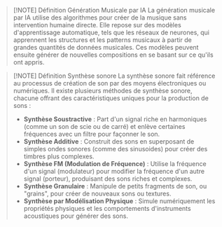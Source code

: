 
> [!NOTE] Définition Génération Musicale par IA
La génération musicale par IA utilise des algorithmes pour créer de la musique sans intervention humaine directe. Elle repose sur des modèles d'apprentissage automatique, tels que les réseaux de neurones, qui apprennent les structures et les patterns musicaux à partir de grandes quantités de données musicales. Ces modèles peuvent ensuite générer de nouvelles compositions en se basant sur ce qu'ils ont appris.

> [!NOTE] Définition Synthèse sonore
> La synthèse sonore fait référence au processus de création de son par des moyens électroniques ou numériques.  Il existe plusieurs méthodes de synthèse sonore, chacune offrant des caractéristiques uniques pour la production de sons :
> - **Synthèse Soustractive** : Part d'un signal riche en harmoniques (comme un son de scie ou de carré) et enlève certaines fréquences avec un filtre pour façonner le son.
> -  **Synthèse Additive** : Construit des sons en superposant de simples ondes sonores (comme des sinusoides) pour créer des timbres plus complexes.
> - **Synthèse FM (Modulation de Fréquence)** : Utilise la fréquence d'un signal (modulateur) pour modifier la fréquence d'un autre signal (porteur), produisant des sons riches et complexes.
> - **Synthèse Granulaire** : Manipule de petits fragments de son, ou "grains", pour créer de nouveaux sons ou textures.
> - **Synthèse par Modélisation Physique** : Simule numériquement les propriétés physiques et les comportements d'instruments acoustiques pour générer des sons.


